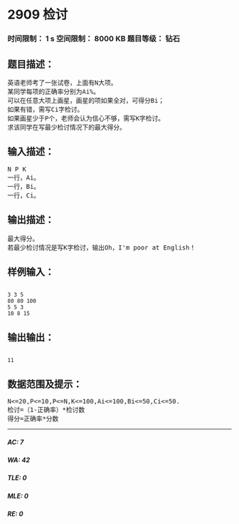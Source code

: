 # 2909 检讨   
### 时间限制： 1 s     空间限制： 8000 KB     题目等级： 钻石  
## 题目描述：  

<pre>
英语老师考了一张试卷，上面有N大项。
某同学每项的正确率分别为Ai%。
可以在任意大项上画星，画星的项如果全对，可得分Bi；
如果有错，需写Ci字检讨。
如果画星少于P个，老师会认为信心不够，需写K字检讨。
求该同学在写最少检讨情况下的最大得分。
</pre>
  
  
## 输入描述：  

<pre>
N P K
一行，Ai。
一行，Bi。
一行，Ci。
</pre>
  
  
## 输出描述：  

<pre>
最大得分。
若最少检讨情况是写K字检讨，输出Oh，I'm poor at English！
</pre>
  
  
## 样例输入：  

<pre><code>
3 3 5
80 80 100
5 5 3
10 8 15
</code></pre>
  
  
## 输出输出：  

<pre><code>
11
</code></pre>
  
  
## 数据范围及提示：  

<pre>
N<=20,P<=10,P<=N,K<=100,Ai<=100,Bi<=50,Ci<=50.
检讨=（1-正确率）*检讨数
得分=正确率*分数
</pre>
  
  
***  

##### AC: 7  
##### WA: 42  
##### TLE: 0  
##### MLE: 0  
##### RE: 0  
